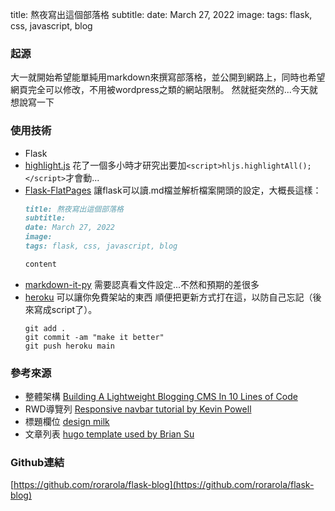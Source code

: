 title: 熬夜寫出這個部落格
subtitle:
date: March 27, 2022
image: 
tags: flask, css, javascript, blog

### 起源
大一就開始希望能單純用markdown來撰寫部落格，並公開到網路上，同時也希望網頁完全可以修改，不用被wordpress之類的網站限制。
然就挺突然的...今天就想說寫一下

### 使用技術
- Flask
- [highlight.js](https://highlightjs.org)
    花了一個多小時才研究出要加`<script>hljs.highlightAll();</script>`才會動...
- [Flask-FlatPages](https://flask-flatpages.readthedocs.io/en/latest/)
    讓flask可以讀.md檔並解析檔案開頭的設定，大概長這樣：
    ``` markdown
    title: 熬夜寫出這個部落格
    subtitle:
    date: March 27, 2022
    image: 
    tags: flask, css, javascript, blog

    content
    ```
- [markdown-it-py](https://markdown-it-py.readthedocs.io/en/latest/index.html)
    需要認真看文件設定...不然和預期的差很多
- [heroku](https://dashboard.heroku.com/apps)
    可以讓你免費架站的東西
    順便把更新方式打在這，以防自己忘記（後來寫成script了）。
    ``` shell
    git add .
    git commit -am "make it better"
    git push heroku main
    ```


### 參考來源
- 整體架構 [Building A Lightweight Blogging CMS In 10 Lines of Code](https://www.oneword.domains/blog/lightweight-cms)
- RWD導覽列 [Responsive navbar tutorial by Kevin Powell](https://youtu.be/HbBMp6yUXO0)
- 標題欄位 [design milk](https://design-milk.com/) 
- 文章列表 [hugo template used by Brian Su](https://blog.brian.su/posts/)

### Github連結
[https://github.com/rorarola/flask-blog](https://github.com/rorarola/flask-blog)
